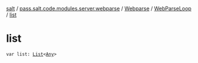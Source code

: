 [salt](../../../index.md) / [pass.salt.code.modules.server.webparse](../../index.md) / [Webparse](../index.md) / [WebParseLoop](index.md) / [list](./list.md)

# list

`var list: `[`List`](https://kotlinlang.org/api/latest/jvm/stdlib/kotlin.collections/-list/index.html)`<`[`Any`](https://kotlinlang.org/api/latest/jvm/stdlib/kotlin/-any/index.html)`>`